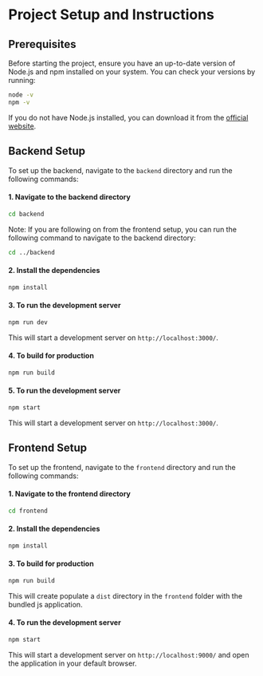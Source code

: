 # Project Setup and Instructions

## Prerequisites

Before starting the project, ensure you have an up-to-date version of Node.js and npm installed on your system. You can check your versions by running:

```bash
node -v
npm -v
```

If you do not have Node.js installed, you can download it from the [official website](https://nodejs.org/).

## Backend Setup

To set up the backend, navigate to the `backend` directory and run the following commands:

#### 1. Navigate to the backend directory
```bash
cd backend
```

Note: If you are following on from the frontend setup, you can run the following command to navigate to the backend directory:
```bash
cd ../backend
```

#### 2. Install the dependencies
```bash
npm install
```

#### 3. To run the development server
```bash
npm run dev
```
This will start a development server on `http://localhost:3000/`.

#### 4. To build for production
```bash
npm run build
```

#### 5. To run the development server
```bash
npm start
```

This will start a development server on `http://localhost:3000/`.


## Frontend Setup

To set up the frontend, navigate to the `frontend` directory and run the following commands:

#### 1. Navigate to the frontend directory
```bash
cd frontend
```
#### 2. Install the dependencies
```bash
npm install
```
#### 3. To build for production
```bash
npm run build
```
This will create populate a `dist` directory in the `frontend` folder with the bundled js application.

#### 4. To run the development server
```bash
npm start
```

This will start a development server on `http://localhost:9000/` and open the application in your default browser.

